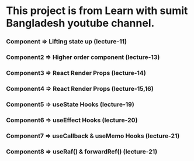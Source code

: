 # This project is from Learn with sumit Bangladesh youtube channel.

### Component => Lifting state up (lecture-11)

### Component2 => Higher order component (lecture-13)

### Component3 => React Render Props (lecture-14)

### Component4 => React Render Props (lecture-15,16)

### Component5 => useState Hooks (lecture-19)

### Component6 => useEffect Hooks (lecture-20)

### Component7 => useCallback & useMemo Hooks (lecture-21)

### Component8 => useRaf() & forwardRef() (lecture-21)
